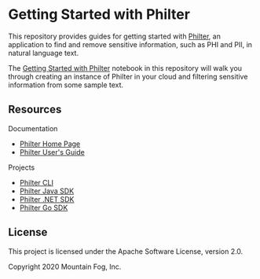 # Getting Started with Philter

This repository provides guides for getting started with [Philter](https://www.mtnfog.com/products/philter/), an application to find and remove sensitive information, such as PHI and PII, in natural language text.

The [Getting Started with Philter](https://github.com/mtnfog/philter-getting-started/blob/master/Getting%20Started%20with%20Philter.ipynb) notebook in this repository will walk you through creating an instance of Philter in your cloud and filtering sensitive information from some sample text.

## Resources

Documentation

* [Philter Home Page](https://www.mtnfog.com/products/philter/)
* [Philter User's Guide](https://philter.mtnfog.com)

Projects

* [Philter CLI](https://github.com/mtnfog/philter-cli)
* [Philter Java SDK](https://github.com/mtnfog/philter-sdk-java)
* [Philter .NET SDK](https://github.com/mtnfog/philter-sdk-net)
* [Philter Go SDK](https://github.com/mtnfog/philter-sdk-golang)

## License

This project is licensed under the Apache Software License, version 2.0.

Copyright 2020 Mountain Fog, Inc.
